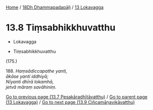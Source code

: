 
[Home](/) / [18Dh Dhammapadapāḷi](...md) / [13 Lokavagga](../18Dh/13.md)

# 13.8 Tiṃsabhikkhuvatthu

* Lokavagga

* Tiṃsabhikkhuvatthu

(175.)

188\. _Haṃsādiccapathe yanti,_  
_ākāse yanti iddhiyā;_  
_Nīyanti dhīrā lokamhā,_  
_jetvā māraṃ savāhiniṃ._  


[Go to previous page (13.7 Pesakāradhītāvatthu)](13.7.md) / [Go to parent page (13 Lokavagga)](../18Dh/13.md) / [Go to next page (13.9 Ciñcamāṇavikāvatthu)](13.9.md)


